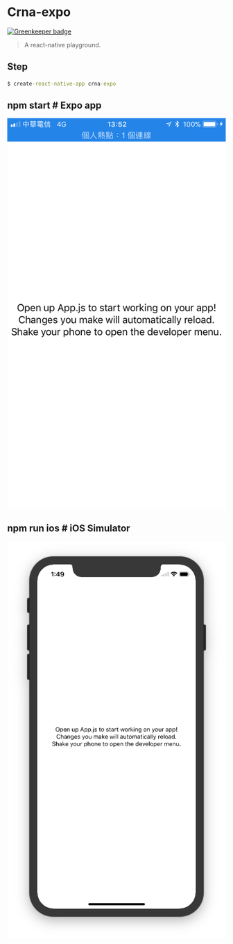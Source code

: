 # Crna-expo

[![Greenkeeper badge](https://badges.greenkeeper.io/evenchange4/crna-expo.svg)](https://greenkeeper.io/)
> A react-native playground.

## Step

```cmd
$ create-react-native-app crna-expo
```

## npm start # Expo app

![iPhone](./docs/iPhone.PNG)

## npm run ios # iOS Simulator

![iOS](./docs/iOS.png)